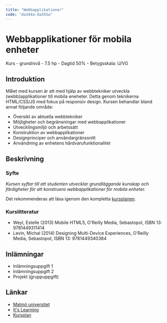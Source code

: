```yaml
---
title: "Webbapplikationer"
code: "da344a-da355a"
---
```


# Webbapplikationer för mobila enheter

Kurs - grundnivå - 7.5 hp - Dagtid 50% - Betygsskala: U/VG

## Introduktion

Målet med kursen är att med hjälp av webbtekniker utveckla (webb)applikationer till mobila eneheter. Detta genom teknikerna HTML/CSS/JS med fokus på responsiv design. Kursen behandlar bland annat följande område:

- Översikt av aktuella webbtekniker
- Möjligheter och begränsningar med webbapplikationer
- Utvecklingsmiljö och arbetssätt
- Konstruktion av webbapplikationer
- Designprinciper och användargränssnitt
- Användning av enhetens hårdvarufunktionalitet

## Beskrivning

### Syfte

*Kursen syftar till att studenten utvecklar grundläggande kunskap och färdigheter för att konstruera webbapplikationer för mobila enheter.*

Det rekommenderas att läsa igenom den kompletta [kursplanen](https://edu.mah.se/sv/Course/DA344A#Syllabus).

### Kurslitteratur

- Weyl, Estelle (2013) Mobile HTML5, O'Reilly Media, Sebastopol, ISBN 13: 9781449311414
- Levin, Michal (2014) Designing Multi-Device Experiences, O’Reilly Media, Sebastopol, ISBN 13: 9781449340384

## Inlämningar

- Inlämningsuppgift 1
- Inlämningsuppgift 2
- Projekt (gruppuppgift)

## Länkar

* [Malmö universitet](http://mau.se)
* [It's Learning](https://mah.itslearning.com/Index.aspx)
* [Kursplan](https://edu.mah.se/sv/Course/DA344A#Syllabus)
